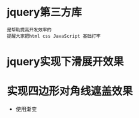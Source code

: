 # jquery第三方库

    是帮助提高开发效率的
    提醒大家把html css JavaScript 基础打牢

# jquery实现下滑展开效果 


# 实现四边形对角线遮盖效果

 - 使用渐变